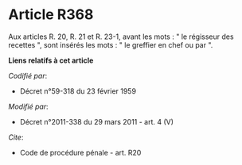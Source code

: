 # Article R368

Aux articles R. 20, R. 21 et R. 23-1, avant les mots : " le régisseur des recettes ", sont insérés les mots : " le greffier
en chef ou par ".

**Liens relatifs à cet article**

_Codifié par_:

  - Décret n°59-318 du 23 février 1959

_Modifié par_:

  - Décret n°2011-338 du 29 mars 2011 - art. 4 (V)

_Cite_:

  - Code de procédure pénale - art. R20
